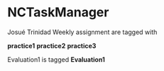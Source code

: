 # NCTaskManager
Josué Trinidad
Weekly assignment are tagged with 

**practice1**
**practice2**
**practice3**

Evaluation1 is tagged **Evaluation1**


